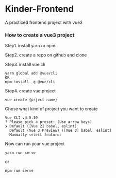 # Kinder-Frontend
A practiced frontend project with vue3

### How to create a vue3 project
Step1. install yarn or npm 

Step2. create a repo on github and clone

Step3. install vue cli
```
yarn global add @vue/cli
OR
npm install -g @vue/cli
```
Step4. create vue project
```
vue create {prject name}
```
Chose what kind of project you want to create
```
Vue CLI v4.5.10
? Please pick a preset: (Use arrow keys)
❯ Default ([Vue 2] babel, eslint)
  Default (Vue 3 Preview) ([Vue 3] babel, eslint)
  Manually select features
```

Now can run your vue project
```
yarn run serve
```
or
```
npm run serve
```

